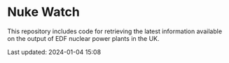 # Nuke Watch

This repository includes code for retrieving the latest information available on the output of EDF nuclear power plants in the UK.

Last updated: 2024-01-04 15:08